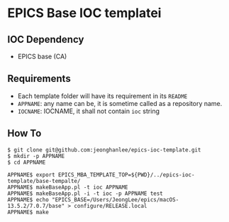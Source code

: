 # EPICS Base IOC templatei

## IOC Dependency

* EPICS base (CA)

## Requirements

* Each template folder will have its requirement in its `README`
* `APPNAME`: any name can be, it is sometime called as a repository name.
* `IOCNAME`: IOCNAME, it shall not contain `ioc` string

## How To

```
$ git clone git@github.com:jeonghanlee/epics-ioc-template.git
$ mkdir -p APPNAME
$ cd APPNAME

APPNAME$ export EPICS_MBA_TEMPLATE_TOP=${PWD}/../epics-ioc-template/base-tempalte/
APPNAME$ makeBaseApp.pl -t ioc APPNAME
APPNAME$ makeBaseApp.pl -i -t ioc -p APPNAME test
APPNAME$ echo "EPICS_BASE=/Users/JeongLee/epics/macOS-13.5.2/7.0.7/base" > configure/RELEASE.local
APPNAME$ make
```
